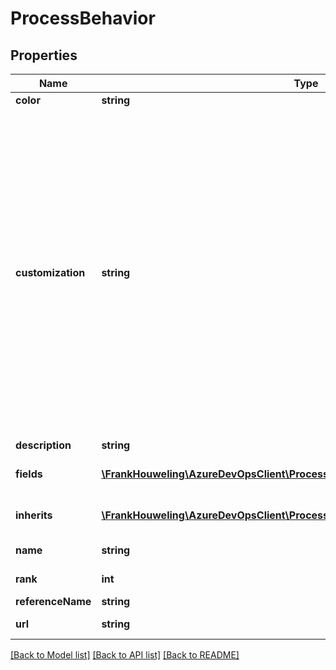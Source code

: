 # ProcessBehavior

## Properties
Name | Type | Description | Notes
------------ | ------------- | ------------- | -------------
**color** | **string** | Color. | [optional] 
**customization** | **string** | Indicates the type of customization on this work item. System behaviors are inherited from parent process but not modified. Inherited behaviors are modified modified behaviors that were inherited from parent process. Custom behaviors are behaviors created by user in current process. | [optional] 
**description** | **string** | . Description | [optional] 
**fields** | [**\FrankHouweling\AzureDevOpsClient\Processes\Model\ProcessBehaviorField[]**](ProcessBehaviorField.md) | Process Behavior Fields. | [optional] 
**inherits** | [**\FrankHouweling\AzureDevOpsClient\Processes\Model\ProcessBehaviorReference**](ProcessBehaviorReference.md) | Parent behavior reference. | [optional] 
**name** | **string** | Behavior Name. | [optional] 
**rank** | **int** | Rank of the behavior | [optional] 
**referenceName** | **string** | Behavior Id | [optional] 
**url** | **string** | Url of the behavior. | [optional] 

[[Back to Model list]](../README.md#documentation-for-models) [[Back to API list]](../README.md#documentation-for-api-endpoints) [[Back to README]](../README.md)


